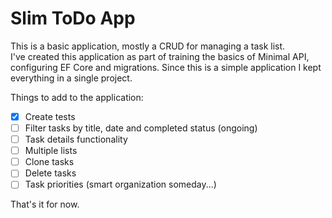 # Slim ToDo App
This is a basic application, mostly a CRUD for managing a task list.  
I've created this application as part of training the basics of Minimal API, configuring EF Core and migrations.
Since this is a simple application I kept everything in a single project.  

Things to add to the application:

- [x] Create tests
- [ ] Filter tasks by title, date and completed status (ongoing)
- [ ] Task details functionality
- [ ] Multiple lists
- [ ] Clone tasks
- [ ] Delete tasks
- [ ] Task priorities (smart organization someday...)

That's it for now.